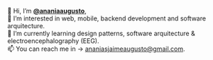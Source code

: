 👋 Hi, I’m **[@ananiaaugusto](https://www.linkedin.com/in/anania-jaime-augusto-7b8653318/)**,<br/>
👀 I’m interested in web, mobile, backend development and software arquitecture.<br/>
🌱 I’m currently learning design patterns, software arquitecture & electroencephalography (EEG).<br/>
📫 You can reach me in -> ananiasjaimeaugusto@gmail.com.